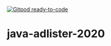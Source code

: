 [![Gitpod ready-to-code](https://img.shields.io/badge/Gitpod-ready--to--code-blue?logo=gitpod)](https://gitpod.io/#https://github.com/victorpena13/java-adlister-2021)

# java-adlister-2020
